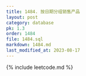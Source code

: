 ```yaml
---
title: 1484. 按日期分组销售产品
layout: post
category: database
pk: 1.3
order: 1484
file: 1484.sql
markdown: 1484.md
last_modified_at: 2023-08-17
---
```


{% include leetcode.md %}
